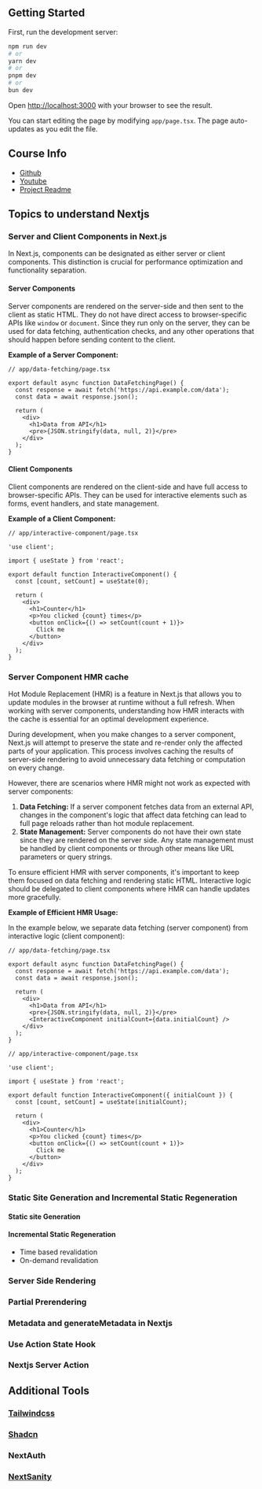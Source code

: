 ## Getting Started

First, run the development server:

```bash
npm run dev
# or
yarn dev
# or
pnpm dev
# or
bun dev
```

Open [http://localhost:3000](http://localhost:3000) with your browser to see the result.

You can start editing the page by modifying `app/page.tsx`. The page auto-updates as you edit the file.

## Course Info
- [Github](https://github.com/adrianhajdin/yc_directory)
- [Youtube](https://www.youtube.com/watch?v=Zq5fmkH0T78)
- [Project Readme](https://github.com/adrianhajdin/yc_directory/blob/main/README.md)

## Topics to understand Nextjs
### Server and Client Components in Next.js

In Next.js, components can be designated as either server or client components. This distinction is crucial for performance optimization and functionality separation.

#### Server Components
Server components are rendered on the server-side and then sent to the client as static HTML. They do not have direct access to browser-specific APIs like `window` or `document`. Since they run only on the server, they can be used for data fetching, authentication checks, and any other operations that should happen before sending content to the client.

**Example of a Server Component:**

```tsx
// app/data-fetching/page.tsx

export default async function DataFetchingPage() {
  const response = await fetch('https://api.example.com/data');
  const data = await response.json();

  return (
    <div>
      <h1>Data from API</h1>
      <pre>{JSON.stringify(data, null, 2)}</pre>
    </div>
  );
}
```
#### Client Components
Client components are rendered on the client-side and have full access to browser-specific APIs. They can be used for interactive elements such as forms, event handlers, and state management.

**Example of a Client Component:**

```tsx
// app/interactive-component/page.tsx

'use client';

import { useState } from 'react';

export default function InteractiveComponent() {
  const [count, setCount] = useState(0);

  return (
    <div>
      <h1>Counter</h1>
      <p>You clicked {count} times</p>
      <button onClick={() => setCount(count + 1)}>
        Click me
      </button>
    </div>
  );
}
```

### Server Component HMR cache

Hot Module Replacement (HMR) is a feature in Next.js that allows you to update modules in the browser at runtime without a full refresh. When working with server components, understanding how HMR interacts with the cache is essential for an optimal development experience.

During development, when you make changes to a server component, Next.js will attempt to preserve the state and re-render only the affected parts of your application. This process involves caching the results of server-side rendering to avoid unnecessary data fetching or computation on every change.

However, there are scenarios where HMR might not work as expected with server components:
1. **Data Fetching:** If a server component fetches data from an external API, changes in the component's logic that affect data fetching can lead to full page reloads rather than hot module replacement.
2. **State Management:** Server components do not have their own state since they are rendered on the server side. Any state management must be handled by client components or through other means like URL parameters or query strings.

To ensure efficient HMR with server components, it's important to keep them focused on data fetching and rendering static HTML. Interactive logic should be delegated to client components where HMR can handle updates more gracefully.

**Example of Efficient HMR Usage:**

In the example below, we separate data fetching (server component) from interactive logic (client component):

```tsx
// app/data-fetching/page.tsx

export default async function DataFetchingPage() {
  const response = await fetch('https://api.example.com/data');
  const data = await response.json();

  return (
    <div>
      <h1>Data from API</h1>
      <pre>{JSON.stringify(data, null, 2)}</pre>
      <InteractiveComponent initialCount={data.initialCount} />
    </div>
  );
}

// app/interactive-component/page.tsx

'use client';

import { useState } from 'react';

export default function InteractiveComponent({ initialCount }) {
  const [count, setCount] = useState(initialCount);

  return (
    <div>
      <h1>Counter</h1>
      <p>You clicked {count} times</p>
      <button onClick={() => setCount(count + 1)}>
        Click me
      </button>
    </div>
  );
}
```
### Static Site Generation and Incremental Static Regeneration
#### Static site Generation
#### Incremental Static Regeneration
- Time based revalidation
- On-demand revalidation
### Server Side Rendering
### Partial Prerendering
### Metadata and generateMetadata in Nextjs
### Use Action State Hook
### Nextjs Server Action


## Additional Tools
### [Tailwindcss](https://tailwindcss.com/)
### [Shadcn](https://ui.shadcn.com/)
### NextAuth
### [NextSanity](https://github.com/sanity-io/next-sanity)


